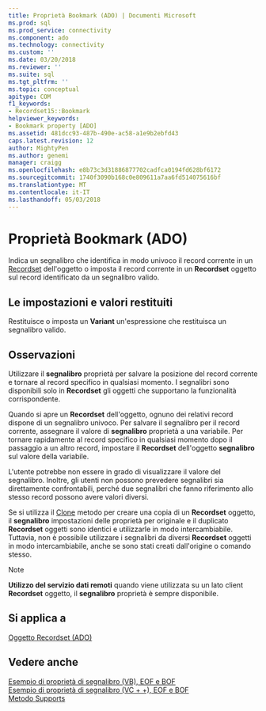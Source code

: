 ```yaml
---
title: Proprietà Bookmark (ADO) | Documenti Microsoft
ms.prod: sql
ms.prod_service: connectivity
ms.component: ado
ms.technology: connectivity
ms.custom: ''
ms.date: 03/20/2018
ms.reviewer: ''
ms.suite: sql
ms.tgt_pltfrm: ''
ms.topic: conceptual
apitype: COM
f1_keywords:
- Recordset15::Bookmark
helpviewer_keywords:
- Bookmark property [ADO]
ms.assetid: 481dcc93-487b-490e-ac58-a1e9b2ebfd43
caps.latest.revision: 12
author: MightyPen
ms.author: genemi
manager: craigg
ms.openlocfilehash: e8b73c3d31886877702cadfca0194fd628bf6172
ms.sourcegitcommit: 1740f3090b168c0e809611a7aa6fd514075616bf
ms.translationtype: MT
ms.contentlocale: it-IT
ms.lasthandoff: 05/03/2018
---
```

# <a name="bookmark-property-ado"></a>Proprietà Bookmark (ADO)
Indica un segnalibro che identifica in modo univoco il record corrente in un [Recordset](../../../ado/reference/ado-api/recordset-object-ado.md) dell'oggetto o imposta il record corrente in un **Recordset** oggetto sul record identificato da un segnalibro valido.  
  
## <a name="settings-and-return-values"></a>Le impostazioni e valori restituiti  
 Restituisce o imposta un **Variant** un'espressione che restituisca un segnalibro valido.  
  
## <a name="remarks"></a>Osservazioni  
 Utilizzare il **segnalibro** proprietà per salvare la posizione del record corrente e tornare al record specifico in qualsiasi momento. I segnalibri sono disponibili solo in **Recordset** gli oggetti che supportano la funzionalità corrispondente.  
  
 Quando si apre un **Recordset** dell'oggetto, ognuno dei relativi record dispone di un segnalibro univoco. Per salvare il segnalibro per il record corrente, assegnare il valore di **segnalibro** proprietà a una variabile. Per tornare rapidamente al record specifico in qualsiasi momento dopo il passaggio a un altro record, impostare il **Recordset** dell'oggetto **segnalibro** sul valore della variabile.  
  
 L'utente potrebbe non essere in grado di visualizzare il valore del segnalibro. Inoltre, gli utenti non possono prevedere segnalibri sia direttamente confrontabili, perché due segnalibri che fanno riferimento allo stesso record possono avere valori diversi.  
  
 Se si utilizza il [Clone](../../../ado/reference/ado-api/clone-method-ado.md) metodo per creare una copia di un **Recordset** oggetto, il **segnalibro** impostazioni delle proprietà per originale e il duplicato **Recordset**  oggetti sono identici e utilizzarle in modo intercambiabile. Tuttavia, non è possibile utilizzare i segnalibri da diversi **Recordset** oggetti in modo intercambiabile, anche se sono stati creati dall'origine o comando stesso.  
  
> [!NOTE]
>  **Utilizzo del servizio dati remoti** quando viene utilizzata su un lato client **Recordset** oggetto, il **segnalibro** proprietà è sempre disponibile.  
  
## <a name="applies-to"></a>Si applica a  
 [Oggetto Recordset (ADO)](../../../ado/reference/ado-api/recordset-object-ado.md)  
  
## <a name="see-also"></a>Vedere anche  
 [Esempio di proprietà di segnalibro (VB), EOF e BOF](../../../ado/reference/ado-api/bof-eof-and-bookmark-properties-example-vb.md)   
 [Esempio di proprietà di segnalibro (VC + +), EOF e BOF](../../../ado/reference/ado-api/bof-eof-and-bookmark-properties-example-vc.md)   
 [Metodo Supports](../../../ado/reference/ado-api/supports-method.md)
